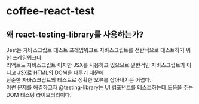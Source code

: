 # coffee-react-test

## 왜 react-testing-library를 사용하는가?

Jest는 자바스크립트 테스트 프레임워크로 자바스크립트를 전반적으로 테스트하기 위한 프레임워크다.  
리액트도 자바스크립트 이지만 JSX를 사용하고 있으므로 일반적인 자바스크립트가 아니고 JSX로 HTML의 DOM을 다루기 때문에  
단순한 자바스크립트의 테스트로 정확한 오류를 잡아내기는 어렵다.  
이런 문제를 해결하고자 @testing-library는 UI 컴포넌트를 테스트하는데 도움을 주는 DOM 테스팅 라이브러리이다.
